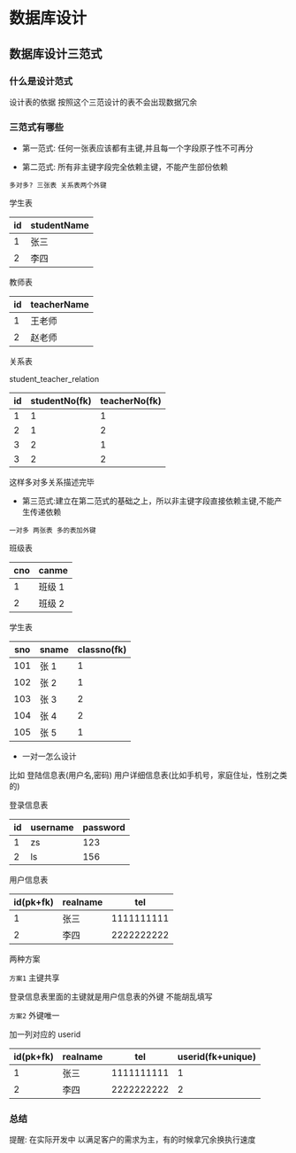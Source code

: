 # 数据库设计

## 数据库设计三范式

### 什么是设计范式

设计表的依据 按照这个三范设计的表不会出现数据冗余

### 三范式有哪些

- 第一范式: 任何一张表应该都有主键,并且每一个字段原子性不可再分

- 第二范式: 所有非主键字段完全依赖主键，不能产生部份依赖

`多对多? 三张表 关系表两个外键`

学生表

| id  | studentName |
| --- | ----------- |
| 1   | 张三        |
| 2   | 李四        |

教师表

| id  | teacherName |
| --- | ----------- |
| 1   | 王老师      |
| 2   | 赵老师      |

关系表

student_teacher_relation

| id  | studentNo(fk) | teacherNo(fk) |
| --- | ------------- | ------------- |
| 1   | 1             | 1             |
| 2   | 1             | 2             |
| 3   | 2             | 1             |
| 3   | 2             | 2             |

这样多对多关系描述完毕

- 第三范式:建立在第二范式的基础之上，所以非主键字段直接依赖主键,不能产生传递依赖

`一对多 两张表 多的表加外键`

班级表

| cno | canme  |
| --- | ------ |
| 1   | 班级 1 |
| 2   | 班级 2 |

学生表

| sno | sname | classno(fk) |
| --- | ----- | ----------- |
| 101 | 张 1  | 1           |
| 102 | 张 2  | 1           |
| 103 | 张 3  | 2           |
| 104 | 张 4  | 2           |
| 105 | 张 5  | 1           |

- 一对一怎么设计

比如 登陆信息表(用户名,密码) 用户详细信息表(比如手机号，家庭住址，性别之类的)

登录信息表

| id  | username | password |
| --- | -------- | -------- |
| 1   | zs       | 123      |
| 2   | ls       | 156      |

用户信息表

| id(pk+fk) | realname | tel        |
| --------- | -------- | ---------- |
| 1         | 张三     | 1111111111 |
| 2         | 李四     | 2222222222 |

两种方案

`方案1` 主键共享

登录信息表里面的主键就是用户信息表的外键 不能胡乱填写

`方案2` 外键唯一

加一列对应的 userid

| id(pk+fk) | realname | tel        | userid(fk+unique) |
| --------- | -------- | ---------- | ----------------- |
| 1         | 张三     | 1111111111 | 1                 |
| 2         | 李四     | 2222222222 | 2                 |

### 总结

提醒: 在实际开发中 以满足客户的需求为主，有的时候拿冗余换执行速度
